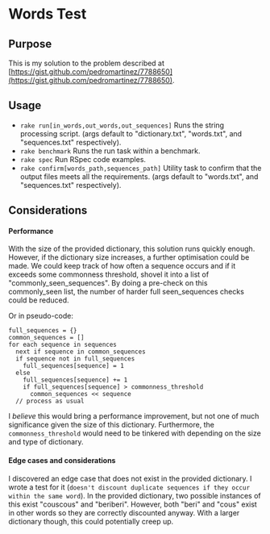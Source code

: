 # Words Test

## Purpose
This is my solution to the problem described at [https://gist.github.com/pedromartinez/7788650](https://gist.github.com/pedromartinez/7788650).

## Usage
- `rake run[in_words,out_words,out_sequences]` Runs the string processing script. (args default to "dictionary.txt", "words.txt", and "sequences.txt" respectively).
- `rake benchmark` Runs the run task within a benchmark.
- `rake spec` Run RSpec code examples.
- `rake confirm[words_path,sequences_path]` Utility task to confirm that the output files meets all the requirements. (args default to "words.txt", and "sequences.txt" respectively).

## Considerations

#### Performance
With the size of the provided dictionary, this solution runs quickly enough. However, if the dictionary size increases, a further optimisation could be made. We could keep track of how often a sequence occurs and if it exceeds some commonness threshold, shovel it into a list of "commonly_seen_sequences". By doing a pre-check on this commonly_seen list, the number of harder full seen_sequences checks could be reduced.

Or in pseudo-code:

```
full_sequences = {}
common_sequences = []
for each sequence in sequences
  next if sequence in common_sequences
  if sequence not in full_sequences
    full_sequences[sequence] = 1
  else
    full_sequences[sequence] += 1
    if full_sequences[sequence] > commonness_threshold
      common_sequences << sequence
  // process as usual
```

I _believe_ this would bring a performance improvement, but not one of much significance given the size of this dictionary. Furthermore, the `commonness_threshold` would need to be tinkered with depending on the size and type of dictionary.

#### Edge cases and considerations
I discovered an edge case that does not exist in the provided dictionary. I wrote a test for it (`doesn't discount duplicate sequences if they occur within the same word`). In the provided dictionary, two possible instances of this exist "couscous" and "beriberi". However, both "beri" and "cous" exist in other words so they are correctly discounted anyway. With a larger dictionary though, this could potentially creep up.
